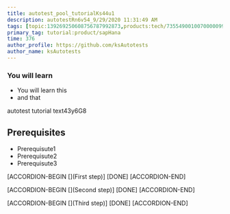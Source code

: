 ```yaml
---
title: autotest_pool_tutorialKs44u1
description: autotestRn6v54_9/29/2020 11:31:49 AM
tags: [topic:139269250608756787992873,products:tech/73554900100700000996,tutorial:experience/advanced]
primary_tag: tutorial:product/sapHana
time: 376
author_profile: https://github.com/ksAutotests
author_name: ksAutotests
---
```

### You will learn
- You will learn this
- and that

autotest tutorial text43y6G8

## Prerequisites
- Prerequisute1
- Prerequisute2
- Prerequisute3

[ACCORDION-BEGIN [](First step)]
[DONE]
[ACCORDION-END]

[ACCORDION-BEGIN [](Second step)]
[DONE]
[ACCORDION-END]

[ACCORDION-BEGIN [](Third step)]
[DONE]
[ACCORDION-END]

